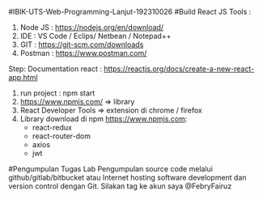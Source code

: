 #IBIK-UTS-Web-Programming-Lanjut-192310026
#Build React JS Tools :

1. Node JS : https://nodejs.org/en/download/
2. IDE : VS Code / Eclips/ Netbean / Notepad++
3. GIT : https://git-scm.com/downloads
4. Postman : https://www.postman.com/

Step: Documentation react : https://reactjs.org/docs/create-a-new-react-app.html

1. run project : npm start
2. https://www.npmjs.com/ => library
3. React Developer Tools => extension di chrome / firefox
4. Library download di npm https://www.npmjs.com:
    - react-redux
    - react-router-dom
    - axios
    - jwt
 
#Pengumpulan Tugas Lab Pengumpulan source code melalui github/gitlab/bitbucket atau Internet hosting software development dan version control dengan Git. Silakan tag ke akun saya @FebryFairuz
